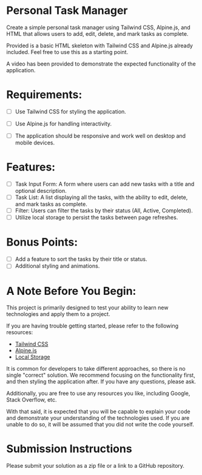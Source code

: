 # Personal Task Manager

Create a simple personal task manager using Tailwind CSS, Alpine.js, and HTML that allows users to add, edit, delete, and mark tasks as complete.

Provided is a basic HTML skeleton with Tailwind CSS and Alpine.js already included. Feel free to use this as a starting point.

A video has been provided to demonstrate the expected functionality of the application.

# Requirements:

- [ ] Use Tailwind CSS for styling the application.
- [ ] Use Alpine.js for handling interactivity.
- [ ] The application should be responsive and work well on desktop and mobile devices.


# Features:

- [ ] Task Input Form: A form where users can add new tasks with a title and optional description.
- [ ] Task List: A list displaying all the tasks, with the ability to edit, delete, and mark tasks as complete.
- [ ] Filter: Users can filter the tasks by their status (All, Active, Completed).
- [ ] Utilize local storage to persist the tasks between page refreshes.

# Bonus Points:
- [ ] Add a feature to sort the tasks by their title or status.
- [ ] Additional styling and animations.

# A Note Before You Begin:
This project is primarily designed to test your ability to learn new technologies and apply them to a project.

If you are having trouble getting started, please refer to the following resources:

- [Tailwind CSS](https://tailwindcss.com/docs)
- [Alpine.js](https://alpinejs.dev/)
- [Local Storage](https://developer.mozilla.org/en-US/docs/Web/API/Window/localStorage)

It is common for developers to take different approaches, so there is no single "correct" solution. We recommend focusing on the functionality first, and then styling the application after. If you have any questions, please ask.

Additionally, you are free to use any resources you like, including Google, Stack Overflow, etc.

With that said, it is expected that you will be capable to explain your code and demonstrate your understanding of the technologies used. If you are unable to do so, it will be assumed that you did not write the code yourself.

# Submission Instructions
Please submit your solution as a zip file or a link to a GitHub repository.